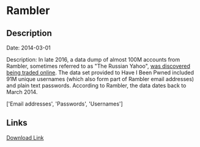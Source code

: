 # Rambler

## Description

Date: 2014-03-01

Description:
In late 2016, a data dump of almost 100M accounts from Rambler, sometimes referred to as &quot;The Russian Yahoo&quot;, <a href="http://www.zdnet.com/article/russian-portal-email-provider-rambler-hacked-98-million-accounts-leaked/" target="_blank" rel="noopener">was discovered being traded online</a>. The data set provided to Have I Been Pwned included 91M unique usernames (which also form part of Rambler email addresses) and plain text passwords. According to Rambler, the data dates back to March 2014.


['Email addresses', 'Passwords', 'Usernames']

## Links

[Download Link](https://link-to.net/1229997/516.9824973216832/dynamic/?r=cmFtYmxlci5ydQ==)